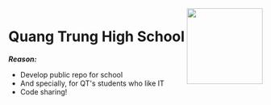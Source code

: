 <img src="https://i.imgur.com/ot9Iov3.png" width="150px" length="50px" align="right">

# Quang Trung High School 
***Reason:***
- Develop public repo for school 
- And specially, for QT's students who like IT
- Code sharing! 
